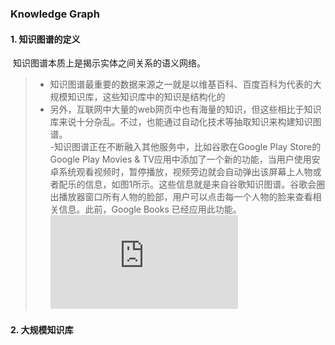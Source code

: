 ### Knowledge Graph 

#### 1. 知识图谱的定义

​	知识图谱本质上是揭示实体之间关系的语义网络。

>- 知识图谱最重要的数据来源之一就是以维基百科、百度百科为代表的大规模知识库，这些知识库中的知识是结构化的
>- 另外，互联网中大量的web网页中也有海量的知识，但这些相比于知识库来说十分杂乱。不过，也能通过自动化技术等抽取知识来构建知识图谱。  
>-知识图谱正在不断融入其他服务中，比如谷歌在Google Play Store的Google Play Movies & TV应用中添加了一个新的功能，当用户使用安卓系统观看视频时，暂停播放，视频旁边就会自动弹出该屏幕上人物或者配乐的信息，如图1所示。这些信息就是来自谷歌知识图谱。谷歌会圈出播放器窗口所有人物的脸部，用户可以点击每一个人物的脸来查看相关信息。此前，Google Books 已经应用此功能。
![图1](http://photo.blog.sina.com.cn/showpic.html#blogid=&url=http://album.sina.com.cn/pic/001B6Pnxzy6YAIBxwUV11)
#### 2. 大规模知识库

